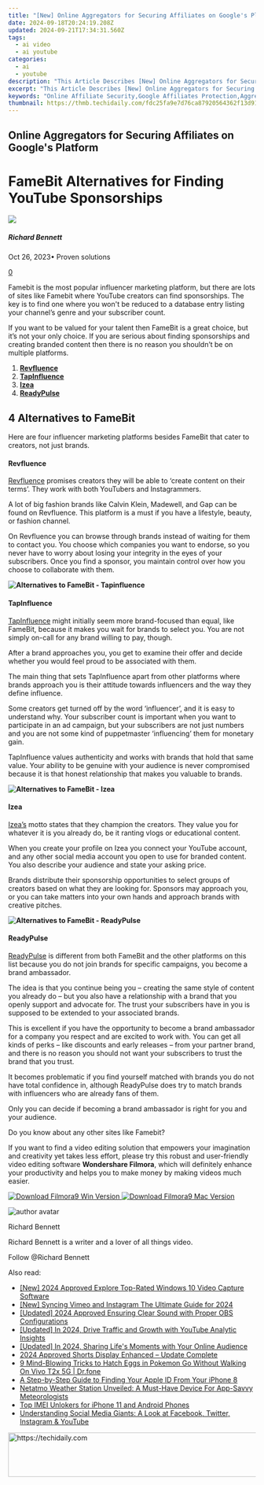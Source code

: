 ```yaml
---
title: "[New] Online Aggregators for Securing Affiliates on Google's Platform for 2024"
date: 2024-09-18T20:24:19.208Z
updated: 2024-09-21T17:34:31.560Z
tags:
  - ai video
  - ai youtube
categories:
  - ai
  - youtube
description: "This Article Describes [New] Online Aggregators for Securing Affiliates on Google's Platform for 2024"
excerpt: "This Article Describes [New] Online Aggregators for Securing Affiliates on Google's Platform for 2024"
keywords: "Online Affiliate Security,Google Affiliates Protection,Aggregator SEO Tools,Safe Google Affiliate,Secure Ad Networks,Platform Affiliate Safety,Affiliate SEO Strategies"
thumbnail: https://thmb.techidaily.com/fdc25fa9e7d76ca87920564362f13d91c2db273783ec5bcb39c2377739cf581a.jpg
---
```


## Online Aggregators for Securing Affiliates on Google's Platform

# FameBit Alternatives for Finding YouTube Sponsorships

![](https://images.wondershare.com/filmora/article-images/richard-bennett.jpg)

##### Richard Bennett

 Oct 26, 2023• Proven solutions

[0](#commentsBoxSeoTemplate)

Famebit is the most popular influencer marketing platform, but there are lots of sites like Famebit where YouTube creators can find sponsorships. The key is to find one where you won't be reduced to a database entry listing your channel’s genre and your subscriber count.

If you want to be valued for your talent then FameBit is a great choice, but it’s not your only choice. If you are serious about finding sponsorships and creating branded content then there is no reason you shouldn’t be on multiple platforms.

1. **[Revfluence](#revfluence)**
2. [**TapInfluence**](#tapin)
3. [**Izea**](#izea)
4. [**ReadyPulse**](#readypulse)

## 4 Alternatives to FameBit

Here are four influencer marketing platforms besides FameBit that cater to creators, not just brands.

#### **Revfluence**  

[Revfluence](http://www.revfluence.com/) promises creators they will be able to ‘create content on their terms’. They work with both YouTubers and Instagrammers.

A lot of big fashion brands like Calvin Klein, Madewell, and Gap can be found on Revfluence. This platform is a must if you have a lifestyle, beauty, or fashion channel.

On Revfluence you can browse through brands instead of waiting for them to contact you. You choose which companies you want to endorse, so you never have to worry about losing your integrity in the eyes of your subscribers. Once you find a sponsor, you maintain control over how you choose to collaborate with them.

**![Alternatives to FameBit - Tapinfluence](https://images.wondershare.com/filmora/article-images/alternatives-to-famebit-tapinfluence.jpg)**

#### **TapInfluence**

[TapInfluence](http://www.tapinfluence.com/) might initially seem more brand-focused than equal, like FameBit, because it makes you wait for brands to select you. You are not simply on-call for any brand willing to pay, though.

After a brand approaches you, you get to examine their offer and decide whether you would feel proud to be associated with them.

The main thing that sets TapInfluence apart from other platforms where brands approach you is their attitude towards influencers and the way they define influence.

Some creators get turned off by the word ‘influencer’, and it is easy to understand why. Your subscriber count is important when you want to participate in an ad campaign, but your subscribers are not just numbers and you are not some kind of puppetmaster ‘influencing’ them for monetary gain.

TapInfluence values authenticity and works with brands that hold that same value. Your ability to be genuine with your audience is never compromised because it is that honest relationship that makes you valuable to brands.

**![Alternatives to FameBit - Izea](https://images.wondershare.com/filmora/article-images/alternatives-to-famebit-izea.jpg)**

#### **Izea**

[Izea’s](https://izea.com/) motto states that they champion the creators. They value you for whatever it is you already do, be it ranting vlogs or educational content.

When you create your profile on Izea you connect your YouTube account, and any other social media account you open to use for branded content. You also describe your audience and state your asking price.

Brands distribute their sponsorship opportunities to select groups of creators based on what they are looking for. Sponsors may approach you, or you can take matters into your own hands and approach brands with creative pitches.

**![Alternatives to FameBit - ReadyPulse](https://images.wondershare.com/filmora/article-images/alternatives-to-famebit-readypulse.jpg)**

#### **ReadyPulse**

[ReadyPulse](http://www.readypulse.com/) is different from both FameBit and the other platforms on this list because you do not join brands for specific campaigns, you become a brand ambassador.

The idea is that you continue being you – creating the same style of content you already do – but you also have a relationship with a brand that you openly support and advocate for. The trust your subscribers have in you is supposed to be extended to your associated brands.

This is excellent if you have the opportunity to become a brand ambassador for a company you respect and are excited to work with. You can get all kinds of perks – like discounts and early releases – from your partner brand, and there is no reason you should not want your subscribers to trust the brand that you trust.

It becomes problematic if you find yourself matched with brands you do not have total confidence in, although ReadyPulse does try to match brands with influencers who are already fans of them.

Only you can decide if becoming a brand ambassador is right for you and your audience.

 Do you know about any other sites like Famebit?

If you want to find a video editing solution that empowers your imagination and creativity yet takes less effort, please try this robust and user-friendly video editing software **Wondershare Filmora**, which will definitely enhance your productivity and helps you to make money by making videos much easier.

[![Download Filmora9 Win Version](https://images.wondershare.com/filmora/guide/download-btn-win.jpg) ](https://tools.techidaily.com/wondershare/filmora/download/) [![Download Filmora9 Mac Version](https://images.wondershare.com/filmora/guide/download-btn-mac.jpg) ](https://tools.techidaily.com/wondershare/filmora/download/)

![author avatar](https://images.wondershare.com/filmora/article-images/richard-bennett.jpg)

Richard Bennett

Richard Bennett is a writer and a lover of all things video.

Follow @Richard Bennett

<ins class="adsbygoogle"
     style="display:block"
     data-ad-format="autorelaxed"
     data-ad-client="ca-pub-7571918770474297"
     data-ad-slot="1223367746"></ins>

<ins class="adsbygoogle"
     style="display:block"
     data-ad-client="ca-pub-7571918770474297"
     data-ad-slot="8358498916"
     data-ad-format="auto"
     data-full-width-responsive="true"></ins>

<span class="atpl-alsoreadstyle">Also read:</span>
<div><ul>
<li><a href="https://screen-capture.techidaily.com/new-2024-approved-explore-top-rated-windows-10-video-capture-software/"><u>[New] 2024 Approved Explore Top-Rated Windows 10 Video Capture Software</u></a></li>
<li><a href="https://instagram-videos.techidaily.com/new-syncing-vimeo-and-instagram-the-ultimate-guide-for-2024/"><u>[New] Syncing Vimeo and Instagram The Ultimate Guide for 2024</u></a></li>
<li><a href="https://screen-sharing-recording.techidaily.com/updated-2024-approved-ensuring-clear-sound-with-proper-obs-configurations/"><u>[Updated] 2024 Approved Ensuring Clear Sound with Proper OBS Configurations</u></a></li>
<li><a href="https://youtube-sure.techidaily.com/ed-in-2024-drive-traffic-and-growth-with-youtube-analytic-insights/"><u>[Updated] In 2024, Drive Traffic and Growth with YouTube Analytic Insights</u></a></li>
<li><a href="https://youtube-sure.techidaily.com/ed-in-2024-sharing-lifes-moments-with-your-online-audience/"><u>[Updated] In 2024, Sharing Life's Moments with Your Online Audience</u></a></li>
<li><a href="https://youtube-sure.techidaily.com/approved-shorts-display-enhanced-update-complete/"><u>2024 Approved Shorts Display Enhanced – Update Complete</u></a></li>
<li><a href="https://change-location.techidaily.com/9-mind-blowing-tricks-to-hatch-eggs-in-pokemon-go-without-walking-on-vivo-t2x-5g-drfone-by-drfone-virtual-android/"><u>9 Mind-Blowing Tricks to Hatch Eggs in Pokemon Go Without Walking On Vivo T2x 5G | Dr.fone</u></a></li>
<li><a href="https://apple-account.techidaily.com/a-step-by-step-guide-to-finding-your-apple-id-from-your-iphone-8-by-drfone-ios/"><u>A Step-by-Step Guide to Finding Your Apple ID From Your iPhone 8</u></a></li>
<li><a href="https://buynow-tips.techidaily.com/netatmo-weather-station-unveiled-a-must-have-device-for-app-savvy-meteorologists/"><u>Netatmo Weather Station Unveiled: A Must-Have Device For App-Savvy Meteorologists</u></a></li>
<li><a href="https://sim-unlock.techidaily.com/top-imei-unlokers-for-iphone-11-and-android-phones-by-drfone-ios/"><u>Top IMEI Unlokers for iPhone 11 and Android Phones</u></a></li>
<li><a href="https://win-forum.techidaily.com/understanding-social-media-giants-a-look-at-facebook-twitter-instagram-and-youtube/"><u>Understanding Social Media Giants: A Look at Facebook, Twitter, Instagram & YouTube</u></a></li>
</ul></div>

<!-- affiliate ads begin -->
<a href="https://appsumo.8odi.net/c/5597632/2118322/7443" target="_top" id="2118322">
  <img src="//a.impactradius-go.com/display-ad/7443-2118322" border="0" alt="https://techidaily.com" width="728" height="90"/>
</a>
<img height="0" width="0" src="https://appsumo.8odi.net/i/5597632/2118322/7443" style="position:absolute;visibility:hidden;" border="0" />
<!-- affiliate ads end -->

